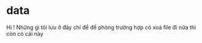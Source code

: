 # data
Hi !
Những gì tôi lưu ở đây chỉ để đề phòng trường hợp có xoá file đi nữa thì còn có cái này

